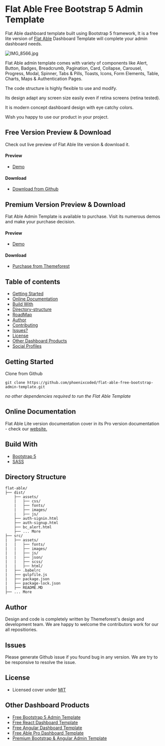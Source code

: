 # Flat Able Free Bootstrap 5 Admin Template

Flat Able dashboard template built using Bootstrap 5 framework, It is a free lite version of [Flat Able](https://github.com/phoenixcoded/flat-able-free-bootstrap-admin-template) Dashboard Template will complete your admin dashboard needs.

![IMG_8566.jpg](https://org-public-assets.s3.us-west-2.amazonaws.com/Free-Version-Banners/GITHUB-FREE-BOOTSTRAP-REPO-Flat+able.jpg)

Flat Able admin template comes with variety of components like Alert, Button, Badges, Breadcrumb, Pagination, Card, Collapse, Carousel, Progress, Modal, Spinner, Tabs & Pills, Toasts, Icons, Form Elements, Table, Charts, Maps & Authentication Pages.

The code structure is highly flexible to use and modify. 

Its design adapt any screen size easily even if retina screens (retina tested).

It is modern concept dashboard design with eye catchy colors.

Wish you happy to use our product in your project.

## Free Version Preview & Download

Check out live preview of Flat Able lite version & download it.

#### Preview

 - [Demo](https://phoenixcoded.github.io/flat-able-free-bootstrap-admin-template/)

#### Download

 - [Download from Github](https://github.com/phoenixcoded/flat-able-free-bootstrap-admin-template)
 
 ## Premium Version Preview & Download

Flat Able Admin Template is available to purchase. Visit its numerous demos and make your purchase decision.

#### Preview

 - [Demo](http://html.phoenixcoded.net/flatable/)

#### Download

 - [Purchase from Themeforest](https://themeforest.net/item/flat-able-bootstrap-4-admin-template/19842250)

## Table of contents

 * [Getting Started](#getting-started)
 * [Online Documentation](#online-documentation)
 * [Build With](#build-with)
 * [Directory-structure](#directory-structure)
 * [RoadMap](#roadmap)
 * [Author](#author)
 * [Contributing](#contributing)
 * [Issues?](#issues)
 * [License](#license)
 * [Other Dashboard Products](#other-dashboard-products)
 * [Social Profiles](#social-profiles)
 
## Getting Started

Clone from Github 
```
git clone https://github.com/phoenixcoded/flat-able-free-bootstrap-admin-template.git
```

*no other dependencies required to run the Flat Able Template*

## Online Documentation

Flat Able Lite version documentation cover in its Pro version documentation - check our [website.](http://html.phoenixcoded.net/flat-able/docs/bootstrap)

## Build With

 - [Bootstrap 5](https://getbootstrap.com/)
 - [SASS](https://sass-lang.com/)
 
## Directory Structure
```
flat-able/
├── dist/
    ├── assets/
    |   ├── css/
    |   ├── fonts/
    |   ├── images/
    |   ├── js/
    ├── auth-signin.html
    ├── auth-signup.html
    ├── bc_alert.html
    ├── ... More
├── src/
|   ├── assets/
|   |   ├── fonts/
|   |   ├── images/
|   |   ├── js/
|   |   ├── json/
|   |   ├── scss/
|   |   ├── html/
|   ├── .babelrc
|   ├── gulpfile.js
|   ├── package.json
|   ├── package-lock.json
|   ├── README.MD
├── ... More
```

## Author

Design and code is completely written by Themeforest's design and development team. We are happy to welcome the contributors work for our all repositiories.

## Issues

Please generate Github issue if you found bug in any version. We are try to be responsive to resolve the issue.

## License

 - Licensed cover under [MIT](https://github.com/phoenixcoded/flat-able-free-bootstrap-admin-template/blob/master/LICENSE.md)

## Other Dashboard Products

 - [Free Bootstrap 5 Admin Template](https://codedthemes.com/item/category/free-templates/free-bootstrap-admin-templates)
 - [Free React Dashboard Template](https://codedthemes.com/item/category/free-templates/free-react-admin-templates)
 - [Free Angular Dashboard Template](https://codedthemes.com/item/category/free-templates/free-angular-admin-templates)
 - [Free Able Pro Dashboard Template](https://github.com/phoenixcoded/able-pro-free-admin-dashboard-template)
 - [Premium Bootstrap & Angular Admin Template](https://codedthemes.com/item/category/templates/admin-templates/)
